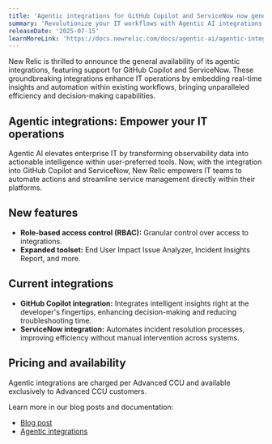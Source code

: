 ```yaml
---
title: 'Agentic integrations for GitHub Copilot and ServiceNow now generally available'
summary: 'Revolutionize your IT workflows with Agentic AI integrations'
releaseDate: '2025-07-15'
learnMoreLink: 'https://docs.newrelic.com/docs/agentic-ai/agentic-integration/introduction-agentic-ai'
---
```


New Relic is thrilled to announce the general availability of its agentic integrations, featuring support for GitHub Copilot and ServiceNow. These groundbreaking integrations enhance IT operations by embedding real-time insights and automation within existing workflows, bringing unparalleled efficiency and decision-making capabilities.

## Agentic integrations: Empower your IT operations 
Agentic AI elevates enterprise IT by transforming observability data into actionable intelligence within user-preferred tools. Now, with the integration into GitHub Copilot and ServiceNow, New Relic empowers IT teams to automate actions and streamline service management directly within their platforms.

## New features
- **Role-based access control (RBAC):** Granular control over access to integrations.
- **Expanded toolset:** End User Impact Issue Analyzer, Incident Insights Report, and more.

## Current integrations
- **GitHub Copilot integration:** Integrates intelligent insights right at the developer's fingertips, enhancing decision-making and reducing troubleshooting time.
- **ServiceNow integration:** Automates incident resolution processes, improving efficiency without manual intervention across systems.

## Pricing and availability
Agentic integrations are charged per Advanced CCU and available exclusively to Advanced CCU customers.

Learn more in our blog posts and documentation:
- [Blog post](https://newrelic.com/blog/how-to-relic/agentic-ga)
- [Agentic integrations](https://docs.newrelic.com/docs/agentic-ai/agentic-integration/introduction-agentic-ai)
